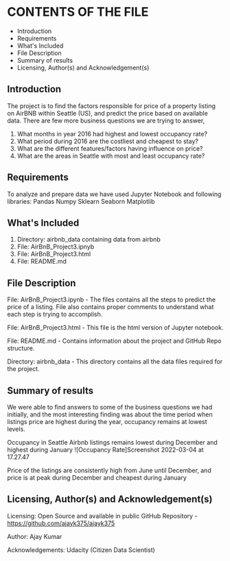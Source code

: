 CONTENTS OF THE FILE
=======================
* Introduction
* Requirements
* What's Included
* File Description
* Summary of results
* Licensing, Author(s) and Acknowledgement(s)


Introduction
-------------
The project is to find the factors responsible for price of a property listing on AirBNB within Seattle (US), and predict the price based on 
available data. There are few more business questions we are trying to answer,
1. What months in year 2016 had highest and lowest occupancy rate?
2. What period during 2016 are the costliest and cheapest to stay?
3. What are the different features/factors having influence on price?
4. What are the areas in Seattle with most and least occupancy rate?

Requirements
-------------
To analyze and prepare data we have used Jupyter Notebook and following libraries:
Pandas
Numpy
Sklearn
Seaborn
Matplotlib

What's Included
----------------
1. Directory: airbnb_data containing data from airbnb
2. File: AirBnB_Project3.ipnyb 
3. File: AirBnB_Project3.html
4. File: README.md

File Description
-----------------
File: AirBnB_Project3.ipynb - The files contains all the steps to predict the price of a listing. File also contains proper comments to 
understand what each step is trying to accomplish.

File: AirBnB_Project3.html - This file is the html version of Jupyter notebook.

File: README.md - Contains information about the project and GitHub Repo structure.

Directory: airbnb_data - This directory contains all the data files required for the project.

Summary of results
--------------------
We were able to find answers to some of the business questions we had initially, and the most interesting finding was about the time period when 
listings price are highest during the year, occupancy remains at lowest levels.

Occupancy in Seattle Airbnb listings remains lowest during December and highest during January
![Occupancy Rate]Screenshot 2022-03-04 at 17.27.47


Price of the listings are consistently high from June until December, and price is at peak during December and cheapest during January

Licensing, Author(s) and Acknowledgement(s)
--------------------------------------------
Licensing: Open Source and available in public GitHub Repository - https://github.com/ajayk375/ajayk375

Author: Ajay Kumar

Acknowledgements: Udacity (Citizen Data Scientist)
